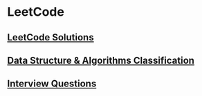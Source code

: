 # LeetCode

## [LeetCode Solutions](/LeetCode.md)

## [Data Structure & Algorithms Classification](./Approach/approach.md)

## [Interview Questions](./Approach/interview.md)













